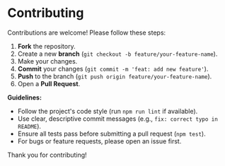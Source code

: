 # Contributing

Contributions are welcome! Please follow these steps:

1. **Fork** the repository.
2. Create a new **branch** (`git checkout -b feature/your-feature-name`).
3. Make your changes.
4. **Commit** your changes (`git commit -m 'feat: add new feature'`).
5. **Push** to the branch (`git push origin feature/your-feature-name`).
6. Open a **Pull Request**.

**Guidelines:**
- Follow the project's code style (run `npm run lint` if available).
- Use clear, descriptive commit messages (e.g., `fix: correct typo in README`).
- Ensure all tests pass before submitting a pull request (`npm test`).
- For bugs or feature requests, please open an issue first.

Thank you for contributing!
